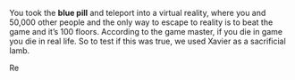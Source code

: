 You took the **blue pill** and teleport into a virtual reality, where you and 50,000 other people and the only way to escape to reality is to beat the game and it’s 100 floors. According to the game master, if you die in game you die in real life. So to test if this was true, we used Xavier as a sacrificial lamb.

Re